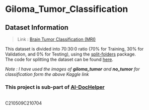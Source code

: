 # Giloma_Tumor_Classification

## Dataset Information
> Link : [Brain Tumor Classification (MRI)](https://www.kaggle.com/sartajbhuvaji/brain-tumor-classification-mri)

This dataset is divided into 70:30:0 ratio (70% for Training, 30% for Validation, and 0% for Testing), using the [split-folders](https://pypi.org/project/split-folders/) package.
<br>
The code for splitting the dataset can be found [here](https://github.com/VikrantShah/Python_Programs/blob/main/Splitting_train_validation_test.py).

_Note : I have used the images of **giloma_tumor** and **no_tumor** for classification form the above Kaggle link_




### This project is sub-part of [AI-DocHelper](https://github.com/VikrantShah/AI-DocHelper)

<br>
C210509C210704
